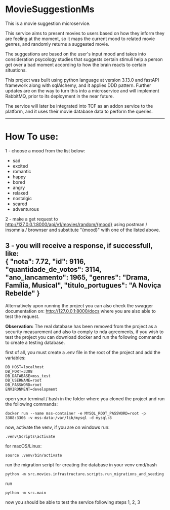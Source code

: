 # MovieSuggestionMs
This is a movie suggestion microservice.

This service aims to present movies to users based on how they inform they are feeling at the moment,
so it maps the current mood to related movie genres, and randomly returns a suggested movie.

The suggestions are based on the user's input mood and takes into consideration psycology studies that suggests certain 
stimuli help a person get over a bad moment according to how the brain reacts to certain situations.

This project was built using python language at version 3.13.0 and fastAPI framework along with sqlAlchemy, and it
applies DDD pattern. 
Further updates are on the way to turn this into a microservice and will implement RabbitMQ, prior to its deployment in
the near future.

The service will later be integrated into TCF as an addon service to the platform, and it uses their movie database
data to perform the queries.

------------------------------------------------------------------------------------------------------------------------

# How To use:
1 - choose a mood from the list below: 

* sad
* excited
* romantic
* happy
* bored
* angry
* relaxed
* nostalgic
* scared
* adventurous

2 - make a get request to http://127.0.0.1:8000/api/v1/movies/random/{mood} using postman / insomnia / brownser and
substitute "{mood}" with one of the listed
above.

3 - you will receive a response, if successfull, like: \
{
    "nota": 7.72,
    "id": 9116,
    "quantidade_de_votos": 3114,
    "ano_lancamento": 1965,
    "genres": "Drama, Família, Musical",
    "titulo_portugues": "A Noviça Rebelde"
}
------------------------------------------------------------------------------------------------------------------------

Alternatively upon running the project you can also check the swagger documentation on: http://127.0.0.1:8000/docs where
you are also able to test the request.

**Observation:** The real database has been removed from the project as a security measurement and also to comply to nda
agreements, if you wish to test the project you can download docker and run the following commands to create a testing
database.

first of all, you must create a .env file in the root of the project and add the variables:
````
DB_HOST=localhost
DB_PORT=3308
DB_DATABASE=mss_test
DB_USERNAME=root
DB_PASSWORD=root
ENVIRONMENT=development
````

open your terminal / bash in the folder where you cloned the project and run the following commands:
```
docker run --name mss-container -e MYSQL_ROOT_PASSWORD=root -p 3308:3306 -v mss-data:/var/lib/mysql -d mysql:8
```

now, activate the venv, if you are on windows run:
````
.venv\Scripts\activate

````
for macOS/Linux:
````
source .venv/bin/activate

````

run the migration script for creating the database in your venv cmd/bash
```
python -m src.movies.infrastructure.scripts.run_migrations_and_seeding
```
run 
````
python -m src.main

````
now you should be able to test the service following steps 1, 2, 3


